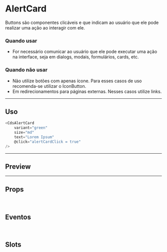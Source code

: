 # AlertCard

Buttons são componentes clicáveis e que indicam ao usuário que ele pode realizar uma ação ao interagir com ele.

### Quando usar

- For necessário comunicar ao usuário que ele pode executar uma ação na interface,
  seja em dialogs, modais, formulários, cards, etc.

### Quando não usar

- Não utilize botões com apenas ícone. Para esses casos de uso recomenda-se utilizar o IconButton.
- Em redirecionamentos para páginas externas. Nesses casos utilize links.

---

## Uso

```js
<CdsAlertCard
	variant="green"
	size="md"
	text="Lorem Ipsum"
	@click="alertCardClick = true"
/>
```

---

## Preview

<PreviewBuilder
	:args
	:component="CdsAlertCard"
	:events="cdsAlertCardEvents"
/>

---

## Props

<APITable
	name="AlertCard"
	section="props"
/>
<br />

## Eventos

<APITable
	name="AlertCard"
	section="events"
/>
<br />

## Slots

<APITable
	name="AlertCard"
	section="slots"
/>

<script setup>
import { ref } from 'vue';
import CdsAlertCard from '@/components/AlertCard.vue';

const args = ref({});

const cdsAlertCardEvents = [
	'alertCard-click'
];
</script>
